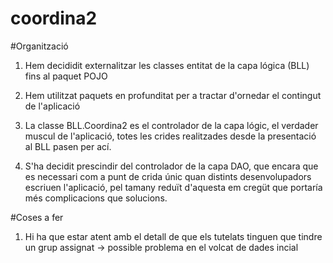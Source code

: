 # coordina2

#Organització

1) Hem decididit externalitzar les classes entitat de la capa lógica (BLL) fins al paquet POJO

2) Hem utilitzat paquets en profunditat per a tractar d'ornedar el contingut de l'aplicació

3) La classe BLL.Coordina2 es el controlador de la capa lógic, el verdader muscul de l'aplicació, totes les crides realitzades desde la presentació al BLL pasen per ací.

4) S'ha decidit prescindir del controlador de la capa DAO, que encara que es necessari com a punt de crida únic quan distints desenvolupadors escriuen l'aplicació, pel tamany reduït d'aquesta em cregüt que portaría més complicacions que solucions.

#Coses a fer

1) Hi ha que estar atent amb el detall de que els tutelats tinguen que tindre un grup assignat -> possible problema en el volcat de dades incial
